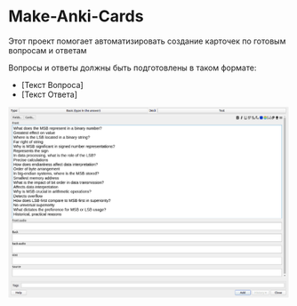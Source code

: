 # Make-Anki-Cards

Этот проект помогает автоматизировать создание карточек по готовым вопросам и ответам

Вопросы и ответы должны быть подготовлены в таком формате:
- [Текст Вопроса]
- [Текст Ответа]

![How It Works?](https://github.com/pefbrute/Make-Anki-Cards/blob/main/Anki%20Maker.gif)

